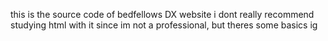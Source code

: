 this is the source code of bedfellows DX website
i dont really recommend studying html with it since im not a professional, but theres some basics ig
